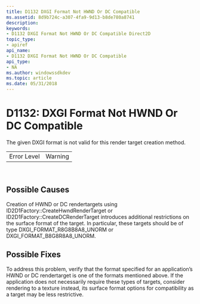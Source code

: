 ```yaml
---
title: D1132 DXGI Format Not HWND Or DC Compatible
ms.assetid: 8d9b724c-a307-4fa9-9d13-b8de780a8741
description: 
keywords:
- D1132 DXGI Format Not HWND Or DC Compatible Direct2D
topic_type:
- apiref
api_name:
- D1132 DXGI Format Not HWND Or DC Compatible
api_type:
- NA
ms.author: windowssdkdev
ms.topic: article
ms.date: 05/31/2018
---
```


# D1132: DXGI Format Not HWND Or DC Compatible

The given DXGI format is not valid for this render target creation method.



|             |         |
|-------------|---------|
| Error Level | Warning |



 

## Possible Causes

Creation of HWND or DC rendertargets using ID2D1Factory::CreateHwndRenderTarget or ID2D1Factory::CreateDCRenderTarget introduces additional restrictions on the surface format of the target. In particular, these targets should be of type DXGI\_FORMAT\_R8G8B8A8\_UNORM or DXGI\_FORMAT\_B8G8R8A8\_UNORM.

## Possible Fixes

To address this problem, verify that the format specified for an application’s HWND or DC rendertarget is one of the formats mentioned above. If the application does not necessarily require these types of targets, consider rendering to a texture instead, its surface format options for compatibility as a target may be less restrictive.

 

 





